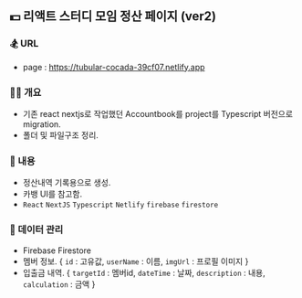 ## 💵 리액트 스터디 모임 정산 페이지 (ver2)

### 🏂 URL 
- page : https://tubular-cocada-39cf07.netlify.app

### 👨‍🔧 개요

- 기존 react nextjs로 작업했던 Accountbook를 project를 Typescript 버전으로 migration.
- 폴더 및 파일구조 정리.

### 🪬 내용

- 정산내역 기록용으로 생성.
- 카뱅 UI를 참고함.
- `React` `NextJS` `Typescript` `Netlify` `firebase` `firestore`

### 🧾 데이터 관리

- Firebase Firestore
- 멤버 정보. { `id` : 고유값, `userName` : 이름, `imgUrl` : 프로필 이미지 }
- 입출금 내역. { `targetId` : 멤버id, `dateTime` : 날짜, `description` : 내용, `calculation` : 금액 }
